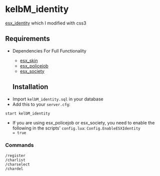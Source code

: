 # kelbM_identity
[esx_identity](https://github.com/ESX-Org/esx_identity) which I modified with css3

## Requirements
* Dependencies For Full Functionality
  * [esx_skin](https://github.com/ESX-Org/esx_skin)
  * [esx_policejob](https://github.com/ESX-Org/esx_policejob)
  * [esx_society](https://github.com/ESX-Org/esx_society)
  
  ## Installation
- Import `kelbM_identity.sql` in your database
- Add this to your `server.cfg`:

```
start kelbM_identity
```

- If you are using esx_policejob or esx_society, you need to enable the following in the scripts' `config.lua`:
```Config.EnableESXIdentity          = true```

### Commands
```
/register
/charlist
/charselect
/chardel
```
